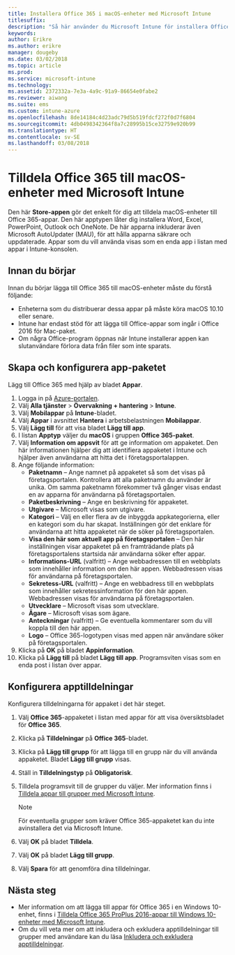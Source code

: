 ```yaml
---
title: Installera Office 365 i macOS-enheter med Microsoft Intune
titlesuffix: 
description: "Så här använder du Microsoft Intune för installera Office 365-appar på macOS-enheter."
keywords: 
author: Erikre
ms.author: erikre
manager: dougeby
ms.date: 03/02/2018
ms.topic: article
ms.prod: 
ms.service: microsoft-intune
ms.technology: 
ms.assetid: 2372332a-7e3a-4a9c-91a9-86654e0fabe2
ms.reviewer: aiwang
ms.suite: ems
ms.custom: intune-azure
ms.openlocfilehash: 8de14184c4d23adc79d5b519fdcf272f0d7f6804
ms.sourcegitcommit: 4db0498342364f8a7c28995b15ce32759e920b99
ms.translationtype: HT
ms.contentlocale: sv-SE
ms.lasthandoff: 03/08/2018
---
```

# <a name="how-to-assign-office-365-to-macos-devices-with-microsoft-intune"></a>Tilldela Office 365 till macOS-enheter med Microsoft Intune

Den här **Store-appen** gör det enkelt för dig att tilldela macOS-enheter till Office 365-appar. Den här apptypen låter dig installera Word, Excel, PowerPoint, Outlook och OneNote. De här apparna inkluderar även Microsoft AutoUpdater (MAU), för att hålla apparna säkrare och uppdaterade. Appar som du vill använda visas som en enda app i listan med appar i Intune-konsolen.


## <a name="before-you-start"></a>Innan du börjar

Innan du börjar lägga till Office 365 till macOS-enheter måste du förstå följande:

- Enheterna som du distribuerar dessa appar på måste köra macOS 10.10 eller senare.
- Intune har endast stöd för att lägga till Office-appar som ingår i Office 2016 för Mac-paket.
- Om några Office-program öppnas när Intune installerar appen kan slutanvändare förlora data från filer som inte sparats.

## <a name="create-and-configure-the-app-suite"></a>Skapa och konfigurera app-paketet

Lägg till Office 365 med hjälp av bladet **Appar**.
1. Logga in på [Azure-portalen](https://portal.azure.com).
2. Välj **Alla tjänster** > **Övervakning + hantering** > **Intune**.
3. Välj **Mobilappar** på **Intune**-bladet.
4. Välj **Appar** i avsnittet **Hantera** i arbetsbelastningen **Mobilappar**. 
5. Välj **Lägg till** för att visa bladet **Lägg till app**.
6. I listan **Apptyp** väljer du **macOS** i gruppen **Office 365-paket**.
7. Välj **Information om appsvit** för att ge information om appaketet. Den här informationen hjälper dig att identifiera appaketet i Intune och hjälper även användarna att hitta det i företagsportalappen.
8.  Ange följande information:
    - **Paketnamn** – Ange namnet på appaketet så som det visas på företagsportalen. Kontrollera att alla paketnamn du använder är unika. Om samma paketnamn förekommer två gånger visas endast en av apparna för användarna på företagsportalen.
    - **Paketbeskrivning** – Ange en beskrivning för appaketet.
    - **Utgivare** – Microsoft visas som utgivare.
    - **Kategori** – Välj en eller flera av de inbyggda appkategorierna, eller en kategori som du har skapat. Inställningen gör det enklare för användarna att hitta appaketet när de söker på företagsportalen.
    - **Visa den här som aktuell app på företagsportalen** – Den här inställningen visar appaketet på en framträdande plats på företagsportalens startsida när användarna söker efter appar.
    - **Informations-URL** (valfritt) – Ange webbadressen till en webbplats som innehåller information om den här appen. Webbadressen visas för användarna på företagsportalen.
    - **Sekretess-URL** (valfritt) – Ange en webbadress till en webbplats som innehåller sekretessinformation för den här appen. Webbadressen visas för användarna på företagsportalen.
    - **Utvecklare** – Microsoft visas som utvecklare.
    - **Ägare** – Microsoft visas som ägare.
    - **Anteckningar** (valfritt) – Ge eventuella kommentarer som du vill koppla till den här appen.
    - **Logo** – Office 365-logotypen visas med appen när användare söker på företagsportalen.
9.  Klicka på **OK** på bladet **Appinformation**.
10. Klicka på **Lägg till** på bladet **Lägg till app**.
    Programsviten visas som en enda post i listan över appar.

## <a name="configure-app-assignments"></a>Konfigurera apptilldelningar

Konfigurera tilldelningarna för appaket i det här steget. 

1. Välj **Office 365**-appaketet i listan med appar för att visa översiktsbladet för **Office 365**.
2. Klicka på **Tilldelningar** på **Office 365**-bladet.
3. Klicka på **Lägg till grupp** för att lägga till en grupp när du vill använda appaketet. Bladet **Lägg till grupp** visas.
3. Ställ in **Tilldelningstyp** på **Obligatorisk**.
4. Tilldela programsvit till de grupper du väljer. Mer information finns i [Tilldela appar till grupper med Microsoft Intune](apps-deploy.md).

    >[!Note]
    > För eventuella grupper som kräver Office 365-appaketet kan du inte avinstallera det via Microsoft Intune.

5. Välj **OK** på bladet **Tilldela**.
6. Välj **OK** på bladet **Lägg till grupp**.
7. Välj **Spara** för att genomföra dina tilldelningar.

## <a name="next-steps"></a>Nästa steg

- Mer information om att lägga till appar för Office 365 i en Windows 10-enhet, finns i [Tilldela Office 365 ProPlus 2016-appar till Windows 10-enheter med Microsoft Intune](apps-add-office365.md).
- Om du vill veta mer om att inkludera och exkludera apptilldelningar till grupper med användare kan du läsa [Inkludera och exkludera apptilldelningar](apps-inc-exl-assignments.md).
